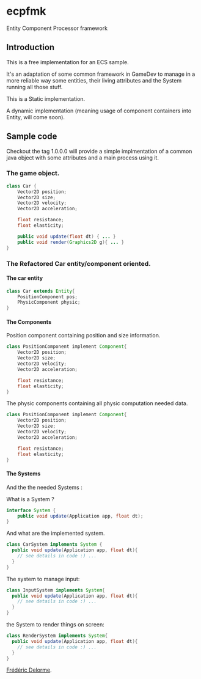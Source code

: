 # ecpfmk

Entity Component Processor framework


## Introduction

This is a free implementation for an ECS sample.

It's an adaptation of some common framework in GameDev to manage in a more reliable 
way some entities, their living attributes and the System running all those stuff.

This is a Static implementation.

A dynamic implementation (meaning usage of component containers into Entity, will come 
soon).


## Sample code

Checkout the tag 1.0.0.0 will provide a simple implmentation of a common java object with 
some attributes and a main process using it. 

### The game object.

```Java
class Car {
    Vector2D position;
    Vector2D size;
    Vector2D velocity;
    Vector2D acceleration;

    float resistance;
    float elasticity;

    public void update(float dt) { ... }
    public void render(Graphics2D g){ ... }
}
```

### The Refactored Car entity/component oriented.

#### The car entity

```Java
class Car extends Entity{
    PositionComponent pos;
    PhysicComponent physic;
}
```

#### The Components

Position component containing position and size information.

```Java
class PositionComponent implement Component{
    Vector2D position;
    Vector2D size;
    Vector2D velocity;
    Vector2D acceleration;

    float resistance;
    float elasticity;
}
```

The physic components containing all physic computation needed data.

```Java
class PositionComponent implement Component{
    Vector2D position;
    Vector2D size;
    Vector2D velocity;
    Vector2D acceleration;

    float resistance;
    float elasticity;
}
```

#### The Systems

And the the needed Systems :

What is a System ?

```Java
interface System {
    public void update(Application app, float dt); 
}
```

And what are the implemented system.

```Java
class CarSystem implements System {
  public void update(Application app, float dt){
    // see details in code :) ...
  }
}
```

The system to manage input:

```Java
class InputSystem implements System{
  public void update(Application app, float dt){
    // see details in code :) ...
  }
}
```

the System to render things on screen:

```Java
class RenderSystem implements System{
  public void update(Application app, float dt){
    // see details in code :) ...
  }
}
```




[Frédéric Delorme](frederic.delorme@ge.com "contact the author").
